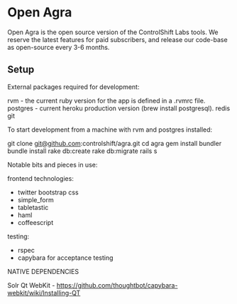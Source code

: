 # Open Agra

Open Agra is the open source version of the ControlShift Labs tools. We reserve the latest features for paid subscribers, and
release our code-base as open-source every 3-6 months.

## Setup

External packages required for development:

rvm - the current ruby version for the app is defined in a .rvmrc file.
postgres - current heroku production version (brew install postgresql).
redis
git


To start development from a machine with rvm and postgres installed:

git clone git@github.com:controlshift/agra.git
cd agra
gem install bundler
bundle install
rake db:create
rake db:migrate
rails s

Notable bits and pieces in use:

frontend technologies:
- twitter bootstrap css
- simple_form
- tabletastic
- haml 
- coffeescript

testing:
- rspec
- capybara for acceptance testing

NATIVE DEPENDENCIES

Solr
Qt WebKit - https://github.com/thoughtbot/capybara-webkit/wiki/Installing-QT


